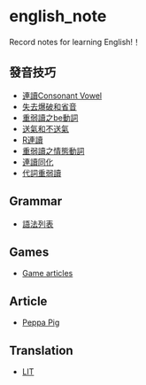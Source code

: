 # english_note
Record notes for learning English!！    

發音技巧    
----------------------------------------
- [連讀Consonant Vowel](./pronunciation_methods/consonant_vowel.md)
- [失去爆破和省音](./pronunciation_methods/unreleased_plosive.md)
- [重弱讀之be動詞](./pronunciation_methods/stressed_and_unstressed_verb.md)
- [送氣和不送氣](./pronunciation_methods/speak_or_sbeak.md)
- [R連讀](./pronunciation_methods/r_link.md)
- [重弱讀之情態動詞](./pronunciation_methods/modal_verbs_in_heavy_and_weak_reading.md)
- [連讀同化](./pronunciation_methods/continuous__reading_assimilation.md)
- [代詞重弱讀](./pronunciation_methods/heavy_weak_pronoun.md)

Grammar    
-----------------------------------------
- [語法列表](./grammar/grammar.md)

Games     
------------------------------------------
- [Game articles](./games/games.md)

Article    
--------------------------------------------
- [Peppa Pig](./peppa_pig/peppa_pig.md)

Translation     
----------------------------------------------
- [LIT](./translation/LIT/LIT.md)